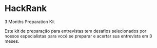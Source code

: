 # HackRank
3 Months Preparation Kit


Este kit de preparação para entrevistas tem desafios selecionados por nossos especialistas para você se preparar e acertar sua entrevista em 3 meses.
